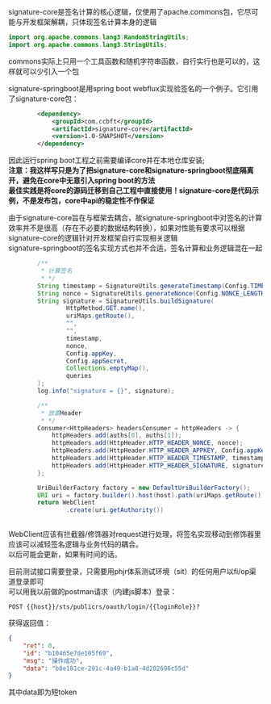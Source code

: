 signature-core是签名计算的核心逻辑，仅使用了apache.commons包，它尽可能与开发框架解耦，只体现签名计算本身的逻辑
```java
import org.apache.commons.lang3.RandomStringUtils;
import org.apache.commons.lang3.StringUtils;
```
commons实际上只用一个工具函数和随机字符串函数，自行实行也是可以的，这样就可以少引入一个包  

signature-springboot是用spring boot webflux实现验签名的一个例子。它引用了signature-core包：
```xml
        <dependency>
            <groupId>com.ccbft</groupId>
            <artifactId>signature-core</artifactId>
            <version>1.0-SNAPSHOT</version>
        </dependency>
```
因此运行spring boot工程之前需要编译core并在本地仓库安装;  
**注意：我这样写只是为了把signature-core和signature-springboot彻底隔离开，避免在core中无意引入spring boot的方法**     
**最佳实践是将core的源码迁移到自己工程中直接使用！signature-core是代码示例，不是发布包，core中api的稳定性不作保证**  
  
由于signature-core旨在与框架去耦合，故signature-springboot中对签名的计算效率并不是很高（存在不必要的数据结构转换），如果对性能有要求可以根据signature-core的逻辑针对开发框架自行实现相关逻辑  
signature-springboot的签名实现方式也并不合适，签名计算和业务逻辑混在一起
```java
        /**
         * 计算签名
         * */
        String timestamp = SignatureUtils.generateTimestamp(Config.TIMESTAMP_BIAS);
        String nonce = SignatureUtils.generateNonce(Config.NONCE_LENGTH);
        String signature = SignatureUtils.buildSignature(
                HttpMethod.GET.name(),
                uriMaps.getRoute(),
                "",
                "",
                timestamp,
                nonce,
                Config.appKey,
                Config.appSecret,
                Collections.emptyMap(),
                queries
        );
        log.info("signature = {}", signature);

        /**
         * 放置Header
         * */
        Consumer<HttpHeaders> headersConsumer = httpHeaders -> {
            httpHeaders.add(auths[0], auths[1]);
            httpHeaders.add(HttpHeader.HTTP_HEADER_NONCE, nonce);
            httpHeaders.add(HttpHeader.HTTP_HEADER_APPKEY, Config.appKey);
            httpHeaders.add(HttpHeader.HTTP_HEADER_TIMESTAMP, timestamp);
            httpHeaders.add(HttpHeader.HTTP_HEADER_SIGNATURE, signature);
        };

        UriBuilderFactory factory = new DefaultUriBuilderFactory();
        URI uri = factory.builder().host(host).path(uriMaps.getRoute()).queryParams(convertMultiple(queries)).build().normalize();
        return WebClient
                .create(uri.getAuthority())
      
```
WebClient应该有拦截器/修饰器对request进行处理，将签名实现移动到修饰器里应该可以减轻签名逻辑与业务代码的耦合。  
以后可能会更新，如果有时间的话。  
    
目前测试接口需要登录，只需要用phjr体系测试环境（sit）的任何用户以fi/op渠道登录即可  
可以用我以前做的postman请求（内建js脚本）登录：  
```
POST {{host}}/sts/publicrs/oauth/login/{{loginRole}}?
```
获得返回值：  
```json
{
    "ret": 0,
    "id": "b10465e7de105f69",
    "msg": "操作成功",
    "data": "b8e181ce-291c-4a49-b1a8-4d202696c55d"
}
```
其中data即为短token


